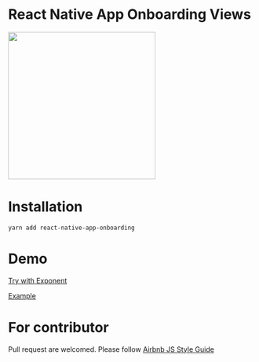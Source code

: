 # React Native App Onboarding Views

<img src="https://raw.githubusercontent.com/jacklam718/react-native-app-onboarding/master/.github/app-onboarding.gif" width="300">

# Installation
`yarn add react-native-app-onboarding`

# Demo
[Try with Exponent](https://exp.host/@jacklam718/App)

[Example](https://github.com/jacklam718/react-native-button-component/blob/master/rreact-native-app-onboarding/App.js)

# For contributor
Pull request are welcomed. Please follow [Airbnb JS Style Guide](https://github.com/airbnb/javascript)
